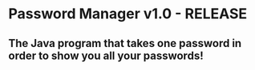# Password Manager v1.0 - RELEASE 
The Java program that takes one password in order to show you all your passwords!
-----------------------------------
